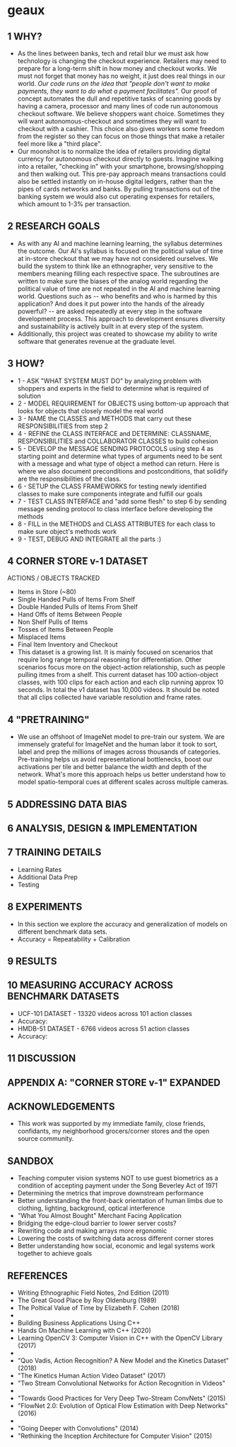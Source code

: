 # geaux

## 1 WHY?

* As the lines between banks, tech and retail blur we must ask how technology is changing the checkout experience.  Retailers may need to prepare for a long-term shift in how money and checkout works. We must not forget that money has no weight, it just does real things in our world.  _Our code runs on the idea that "people don't want to make payments, they want to do what a payment facilitates"._ Our proof of concept automates the dull and repetitive tasks of scanning goods by having a camera, processor and many lines of code run autonomous checkout software.  We believe shoppers want choice.  Sometimes they will want autonomous-checkout and sometimes they will want to checkout with a cashier. This choice also gives workers some freedom from the register so they can focus on those things that make a retailer feel more like a "third place".  
* Our moonshot is to normalize the idea of retailers providing digital currency for autonomous checkout directly to guests. Imagine walking into a retailer, "checking in" with your smartphone, browsing/shopping and then walking out. This pre-pay approach means transactions could also be settled instantly on in-house digital ledgers, rather than the pipes of cards networks and banks.  By pulling transactions out of the banking system we would also cut operating expenses for retailers, which amount to 1-3% per transaction.

## 2 RESEARCH GOALS

* As with any AI and machine learning learning, the syllabus determines the outcome.  Our AI's syllabus is focused on the political value of time at in-store checkout that we may have not considered ourselves.  We build the system to think like an ethnographer, very sensitive to the members meaning filling each respective space.  The subroutines are written to make sure the biases of the analog world regarding the political value of time are not repeated in the AI and machine learning world.  Questions such as -- who benefits and who is harmed by this application?  And does it put power into the hands of the already powerful? -- are asked repeatedly at every step in the software development process.  This approach to development ensures diversity and sustainability is actively built in at every step of the system.
* Additionally, this project was created to showcase my ability to write software that generates revenue at the graduate level. 

## 3 HOW? 

* 1 - ASK "WHAT SYSTEM MUST DO" by analyzing problem with shoppers and experts in the field to determine what is required of solution
* 2 - MODEL REQUIREMENT for OBJECTS using bottom-up approach that looks for objects that closely model the real world
* 3 - NAME the CLASSES and METHODS that carry out these RESPONSIBILITIES from step 2 
* 4 - REFINE the CLASS INTERFACE and DETERMINE: CLASSNAME, RESPONSIBILITIES and COLLABORATOR CLASSES to build cohesion
* 5 - DEVELOP the MESSAGE SENDING PROTOCOLS using step 4 as starting point and determine what types of arguments need to be sent with a message and what type of object a method can return.  Here is where we also document preconditions and postconditions, that solidify are the responsibilities of the class. 
* 6 - SETUP the CLASS FRAMEWORKS for testing newly identified classes to make sure components integrate and fulfill our goals
* 7 - TEST CLASS INTERFACE and "add some flesh" to step 6 by sending message sending protocol to class interface before developing the methods
* 8 - FILL in the METHODS and CLASS ATTRIBUTES for each class to make sure object's methods work 
* 9 - TEST, DEBUG AND INTEGRATE all the parts :)

## 4 CORNER STORE v-1 DATASET

ACTIONS / OBJECTS TRACKED
  * Items in Store (~80)
  * Single Handed Pulls of Items From Shelf
  * Double Handed Pulls of Items From Shelf
  * Hand Offs of Items Between People
  * Non Shelf Pulls of Items
  * Tosses of Items Between People
  * Misplaced Items 
  * Final Item Inventory and Checkout
  * This dataset is a growing list.  It is mainly focused on scenarios that require long range temporal reasoning for differentiation.  Other scenarios focus more on the object-action relationship, such as people pulling itmes from a shelf. This current dataset has 100 action-object classes, with 100 clips for each action and each clip running approx 10 seconds. In total the v1 dataset has 10,000 videos. It should be noted that all clips collected have variable resolution and frame rates.

## 4 "PRETRAINING"

* We use an offshoot of ImageNet model to pre-train our system. We are immensely grateful for ImageNet and the human labor it took to sort, label and prep the millions of images across thousands of categories. Pre-training helps us avoid representational bottlenecks, boost our activations per tile and better balance the width and depth of the network.  What's more this approach helps us better understand how to model spatio-temporal cues at different scales across multiple cameras.

## 5 ADDRESSING DATA BIAS

## 6 ANALYSIS, DESIGN & IMPLEMENTATION 

## 7 TRAINING DETAILS

* Learning Rates 
* Additional Data Prep
* Testing

## 8 EXPERIMENTS

* In this section we explore the accuracy and generalization of models on different benchmark data sets. 
* Accuracy = Repeatability + Calibration

## 9 RESULTS

## 10 MEASURING ACCURACY ACROSS BENCHMARK DATASETS

* UCF-101 DATASET - 13320 videos across 101 action classes
* Accuracy:
* HMDB-51 DATASET - 6766 videos across 51 action classes
* Accuracy:

## 11 DISCUSSION

## APPENDIX A: "CORNER STORE v-1" EXPANDED

## ACKNOWLEDGEMENTS

* This work was supported by my immediate family, close friends, confidants, my neighborhood grocers/corner stores and the open source community. 

## SANDBOX

* Teaching computer vision systems NOT to use guest biometrics as a condition of accepting payment under the Song Beverley Act of 1971
* Determining the metrics that improve downstream performance
* Better understanding the front-back orientation of human limbs due to clothing, lighting, background, optical interference
* "What You Almost Bought" Merchant Facing Application
* Bridging the edge-cloud barrier to lower server costs?
* Rewriting code and making arrays more ergonomic
* Lowering the costs of switching data across different corner stores
* Better understanding how social, economic and legal systems work together to achieve goals

## REFERENCES

* Writing Ethnographic Field Notes, 2nd Edition (2011)
* The Great Good Place by Roy Oldenburg (1989)
* The Poltical Value of Time by Elizabeth F. Cohen (2018)
* 
* Building Business Applications Using C++
* Hands On Machine Learning with C++ (2020)
* Learning OpenCV 3: Computer Vision in C++ with the OpenCV Library (2017)
*
* "Quo Vadis, Action Recognition? A New Model and the Kinetics Dataset" (2018)
* "The Kinetics Human Action Video Dataset" (2017)
* "Two Stream Convolutional Networks for Action Recognition in Videos" 
* 
* "Towards Good Practices for Very Deep Two-Stream ConvNets" (2015)
* "FlowNet 2.0: Evolution of Optical Flow Estimation with Deep Networks" (2016)
* 
* "Going Deeper with Convolutions" (2014)
* "Rethinking the Inception Architecture for Computer Vision" (2015)
